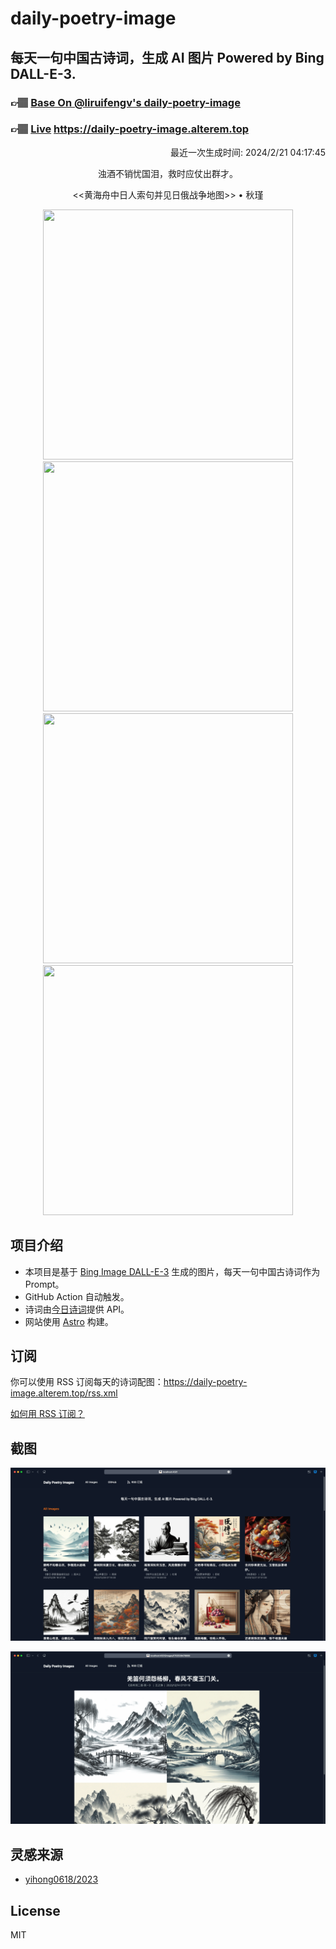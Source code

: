 
# daily-poetry-image

## 每天一句中国古诗词，生成 AI 图片 Powered by Bing DALL-E-3.

### 👉🏽 [Base On @liruifengv's daily-poetry-image](https://github.com/liruifengv/daily-poetry-image)

### 👉🏽 [Live](https://daily-poetry-image.alterem.top/) https://daily-poetry-image.alterem.top

<p align="right">
  最近一次生成时间: 2024/2/21 04:17:45
</p>
<p align="center">
浊酒不销忧国泪，救时应仗出群才。
</p>
<p align="center">
<<黄海舟中日人索句并见日俄战争地图>> • 秋瑾
</p>
<p align="center">
<img src="https://tse4.mm.bing.net/th/id/OIG4.pufgJoe7.XbprSJRhhDd" height="400" width="400" />
<img src="https://tse1.mm.bing.net/th/id/OIG4.SUbMCPSPKfL5jFqUH9F3" height="400" width="400" />
<img src="https://tse1.mm.bing.net/th/id/OIG4.NKOmt7Xxsd20F3xeR3KV" height="400" width="400" />
<img src="https://tse1.mm.bing.net/th/id/OIG4.tvT0.8grvsUuEgpf3p17" height="400" width="400" />
</p>

## 项目介绍

-   本项目是基于 [Bing Image DALL-E-3](https://www.bing.com/images/create) 生成的图片，每天一句中国古诗词作为 Prompt。
-   GitHub Action 自动触发。
-   诗词由[今日诗词](https://www.jinrishici.com/)提供 API。
-   网站使用 [Astro](https://astro.build) 构建。

## 订阅

你可以使用 RSS 订阅每天的诗词配图：https://daily-poetry-image.alterem.top/rss.xml

[如何用 RSS 订阅？](https://zhuanlan.zhihu.com/p/55026716)

## 截图

![图片列表](./screenshots/Snipaste_2023-12-28_21-00-26.png)

![图片详情](./screenshots/Snipaste_2023-12-28_21-00-53.png)

## 灵感来源

-   [yihong0618/2023](https://github.com/yihong0618/2023)

## License

MIT
